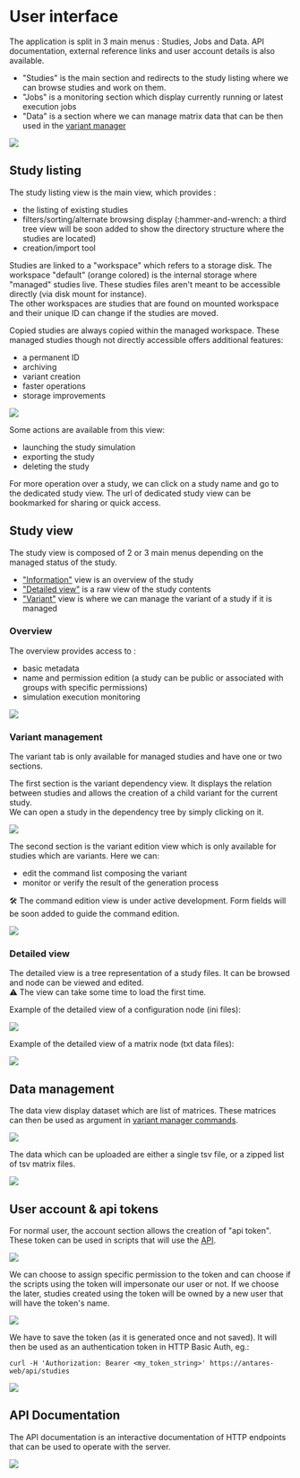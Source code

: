 # User interface

The application is split in 3 main menus : Studies, Jobs and Data.
API documentation, external reference links and user account details is also available.

  - "Studies" is the main section and redirects to the study listing where we can browse studies and work 
on them.
  - "Jobs" is a monitoring section which display currently running or latest execution jobs
  - "Data" is a section where we can manage matrix data that can be then used in the [variant manager](#variant-management)

![](../assets/media/img/mainmenu.png)

## Study listing

The study listing view is the main view, which provides :
- the listing of existing studies
- filters/sorting/alternate browsing display (:hammer-and-wrench: a third tree view will be soon added to show the directory structure where the studies are located)
- creation/import tool

Studies are linked to a "workspace" which refers to a storage disk. The workspace "default" (orange colored) is
the internal storage where "managed" studies live. These studies files aren't meant to be accessible directly (via disk mount for instance).\
The other workspaces are studies that are found on mounted workspace and their unique ID can change if the studies are moved.

Copied studies are always copied within the managed workspace. These managed studies though not directly accessible offers additional features:
- a permanent ID
- archiving
- variant creation
- faster operations
- storage improvements


![](../assets/media/img/studylisting.png)

Some actions are available from this view:
- launching the study simulation
- exporting the study
- deleting the study

For more operation over a study, we can click on a study name and go to the dedicated study view.
The url of dedicated study view can be bookmarked for sharing or quick access.

## Study view

The study view is composed of 2 or 3 main menus depending on the managed status of the study.
- ["Information"](#overview) view is an overview of the study
- ["Detailed view"](#detailed-view) is a raw view of the study contents
- ["Variant"](#variant-management) view is where we can manage the variant of a study if it is managed

### Overview

The overview provides access to :
- basic metadata
- name and permission edition (a study can be public or associated with groups with specific permissions)
- simulation execution monitoring

![](../assets/media/img/studyinformation.png)

### Variant management

The variant tab is only available for managed studies and have one or two sections.

The first section is the variant dependency view. It displays the relation between studies and allows the creation of a child variant for the current study.\
We can open a study in the dependency tree by simply clicking on it.

![](../assets/media/img/screenshot_variant_tree.png)

The second section is the variant edition view which is only available for studies which are variants.
Here we can:
- edit the command list composing the variant
- monitor or verify the result of the generation process

:hammer_and_wrench: The command edition view is under active development. Form fields will be soon added to guide the command edition.

![](../assets/media/img/studyvariantedit.png)

### Detailed view

The detailed view is a tree representation of a study files. 
It can be browsed and node can be viewed and edited.\
:warning: The view can take some time to load the first time.


Example of the detailed view of a configuration node (ini files):

![](../assets/media/img/screenshot_treeview.png)

Example of the detailed view of a matrix node (txt data files):

![](../assets/media/img/screenshot_treeview2.png)


## Data management

The data view display dataset which are list of matrices.
These matrices can then be used as argument in [variant manager commands](./2-variant_manager.md#base-commands).

![](../assets/media/img/screenshot_datalisting.png)

The data which can be uploaded are either a single tsv file, or a zipped list of tsv matrix files.

![](../assets/media/img/screenshot_modal_datasetcreation.png)

## User account & api tokens

For normal user, the account section allows the creation of "api token".\
These token can be used in scripts that will use the [API](#api-documentation).

![](../assets/media/img/screenshot_useraccount.png)

We can choose to assign specific permission to the token and can choose if the scripts using the token will impersonate our user or not.
If we choose the later, studies created using the token will be owned by a new user that will have the token's name.

![](../assets/media/img/screenshot_tokencreation.png)

We have to save the token (as it is generated once and not saved). It will then be used as an authentication token in HTTP Basic Auth, eg.:
```
curl -H 'Authorization: Bearer <my_token_string>' https://antares-web/api/studies
```

![](../assets/media/img/screenshot_tokenresult.png)

## API Documentation

The API documentation is an interactive documentation of HTTP endpoints that can be used to operate with the server.

![](../assets/media/img/screenshot_apidoc.png)
